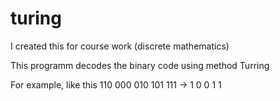 # turing

I created this for course work (discrete mathematics)

This programm decodes the binary code using method Turring


For example, like this 
110 000 010 101 111 -> 1 0 0 1 1

